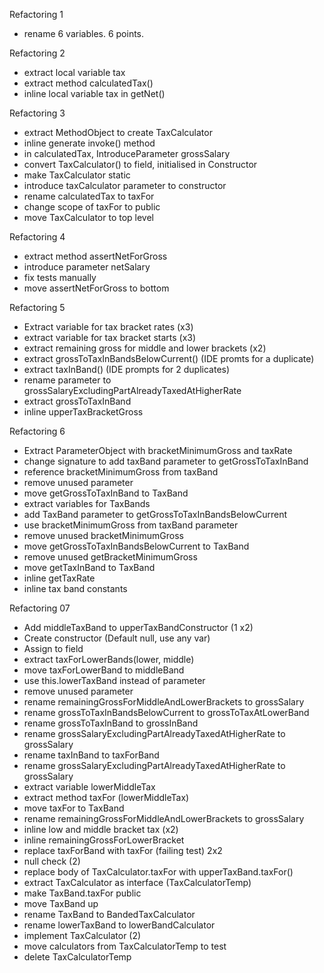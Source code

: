 Refactoring 1
- rename 6 variables. 6 points.

Refactoring 2
- extract local variable tax 
- extract method calculatedTax()
- inline local variable tax in getNet()

Refactoring 3
- extract MethodObject to create TaxCalculator
- inline generate invoke() method
- in calculatedTax, IntroduceParameter grossSalary
- convert TaxCalculator() to field, initialised in Constructor
- make TaxCalculator static
- introduce taxCalculator parameter to constructor
- rename calculatedTax to taxFor
- change scope of taxFor to public
- move TaxCalculator to top level

Refactoring 4
- extract method assertNetForGross
- introduce parameter netSalary
- fix tests manually
- move assertNetForGross to bottom

Refactoring 5
- Extract variable for tax bracket rates (x3)
- extract variable for tax bracket starts (x3)
- extract remaining gross for middle and lower brackets (x2)
- extract grossToTaxInBandsBelowCurrent() (IDE promts for a duplicate)
- extract taxInBand() (IDE prompts for 2 duplicates)
- rename parameter to grossSalaryExcludingPartAlreadyTaxedAtHigherRate
- extract grossToTaxInBand
- inline upperTaxBracketGross

Refactoring 6
- Extract ParameterObject with bracketMinimumGross and taxRate
- change signature to add taxBand parameter to getGrossToTaxInBand
- reference bracketMinimumGross from taxBand
- remove unused parameter
- move getGrossToTaxInBand to TaxBand
- extract variables for TaxBands
- add TaxBand parameter to getGrossToTaxInBandsBelowCurrent
- use bracketMinimumGross from taxBand parameter
- remove unused bracketMinimumGross
- move getGrossToTaxInBandsBelowCurrent to TaxBand
- remove unused getBracketMinimumGross
- move getTaxInBand to TaxBand
- inline getTaxRate
- inline tax band constants

Refactoring 07
- Add middleTaxBand to upperTaxBandConstructor (1 x2)
- Create constructor (Default null, use any var)
- Assign to field
- extract taxForLowerBands(lower, middle)
- move taxForLowerBand to middleBand
- use this.lowerTaxBand instead of parameter
- remove unused parameter
- rename remainingGrossForMiddleAndLowerBrackets to grossSalary
- rename grossToTaxInBandsBelowCurrent to grossToTaxAtLowerBand
- rename grossToTaxInBand to grossInBand
- rename grossSalaryExcludingPartAlreadyTaxedAtHigherRate to grossSalary
- rename taxInBand to taxForBand
- rename grossSalaryExcludingPartAlreadyTaxedAtHigherRate to grossSalary
- extract variable lowerMiddleTax
- extract method taxFor (lowerMiddleTax)
- move taxFor to TaxBand
- rename remainingGrossForMiddleAndLowerBrackets to grossSalary
- inline low and middle bracket tax (x2)
- inline remainingGrossForLowerBracket
- replace taxForBand with taxFor (failing test) 2x2
- null check (2)
- replace body of TaxCalculator.taxFor with upperTaxBand.taxFor()
- extract TaxCalculator as interface (TaxCalculatorTemp)
- make TaxBand.taxFor public 
- move TaxBand up
- rename TaxBand to BandedTaxCalculator
- rename lowerTaxBand to lowerBandCalculator
- implement TaxCalculator (2)
- move calculators from TaxCalculatorTemp to test
- delete TaxCalculatorTemp
